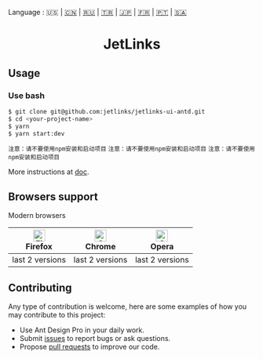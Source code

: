 Language : 🇺🇸 | [🇨🇳](./README.zh-CN.md) | [🇷🇺](./README.ru-RU.md) | [🇹🇷](./README.tr-TR.md) | [🇯🇵](./README.ja-JP.md) | [🇫🇷](./README.fr-FR.md) | [🇵🇹](./README.pt-BR.md) | [🇸🇦](./README.ar-DZ.md)

<h1 align="center">JetLinks</h1>

## Usage

### Use bash

```bash
$ git clone git@github.com:jetlinks/jetlinks-ui-antd.git
$ cd <your-project-name>
$ yarn
$ yarn start:dev
```

`注意：请不要使用npm安装和启动项目`
`注意：请不要使用npm安装和启动项目`
`注意：请不要使用npm安装和启动项目`

More instructions at [doc](https://doc.jetlinks.cn).

## Browsers support

Modern browsers

| [<img src="https://raw.githubusercontent.com/alrra/browser-logos/master/src/firefox/firefox_48x48.png" alt="Firefox" width="24px" height="24px" />](http://godban.github.io/browsers-support-badges/)</br>Firefox | [<img src="https://raw.githubusercontent.com/alrra/browser-logos/master/src/chrome/chrome_48x48.png" alt="Chrome" width="24px" height="24px" />](http://godban.github.io/browsers-support-badges/)</br>Chrome |  [<img src="https://raw.githubusercontent.com/alrra/browser-logos/master/src/opera/opera_48x48.png" alt="Opera" width="24px" height="24px" />](http://godban.github.io/browsers-support-badges/)</br>Opera |
| --- | --- | --- |
| last 2 versions | last 2 versions | last 2 versions |

## Contributing

Any type of contribution is welcome, here are some examples of how you may contribute to this project:

- Use Ant Design Pro in your daily work.
- Submit [issues](http://github.com/jetlinks/jetlinks-ui-antd/issues) to report bugs or ask questions.
- Propose [pull requests](http://github.com/jetlinks/jetlinks-ui-antd/pulls) to improve our code.
